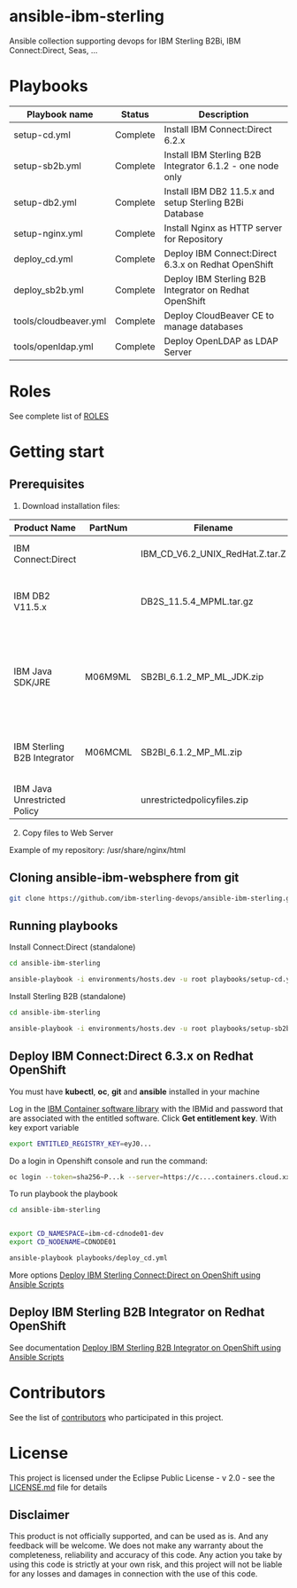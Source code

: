 # ansible-ibm-sterling
Ansible collection supporting devops for IBM Sterling B2Bi, IBM Connect:Direct, Seas, ...


# Playbooks

| Playbook name                 | Status         |           Description                                        |
|-------------------------------|----------------|--------------------------------------------------------------|
| setup-cd.yml                  | Complete       | Install IBM Connect:Direct 6.2.x |
| setup-sb2b.yml                | Complete       | Install IBM Sterling B2B Integrator 6.1.2  - one node only |
| setup-db2.yml                 | Complete       | Install IBM DB2 11.5.x and setup Sterling B2Bi Database |
| setup-nginx.yml               | Complete       | Install Nginx as HTTP server for Repository|    
| deploy_cd.yml                 | Complete       | Deploy IBM Connect:Direct 6.3.x on Redhat OpenShift |
| deploy_sb2b.yml               | Complete       | Deploy IBM Sterling B2B Integrator on Redhat OpenShift |
| tools/cloudbeaver.yml         | Complete       | Deploy CloudBeaver CE to manage databases |
| tools/openldap.yml            | Complete       | Deploy OpenLDAP as LDAP Server |

# Roles

See complete list of [ROLES](roles/README.md)


# Getting start

## Prerequisites

1) Download installation files:

| Product Name                  | PartNum | Filename                        |           Description                                        |
|-------------------------------|---------|---------------------------------|--------------------------------------------------------------|
| IBM Connect:Direct            |         | IBM_CD_V6.2_UNIX_RedHat.Z.tar.Z | IBM Connect:Direct 6.2.x|
| IBM DB2 V11.5.x               |         | DB2S_11.5.4_MPML.tar.gz         | IBM DB2 V11.5.4 Multi-platform Multi-language|
| IBM Java SDK/JRE              | M06M9ML | SB2BI_6.1.2_MP_ML_JDK.zip       | IBM Sterling B2B Integrator V6.1.2 or IBM Sterling File Gateway V6.1.2 Java SDK/JRE Multiplatform|
| IBM Sterling B2B Integrator   | M06MCML | SB2BI_6.1.2_MP_ML.zip           | IBM Sterling B2B Integrator V6.1.2 for Multiplatform Multilingual|
| IBM Java Unrestricted Policy  |         | unrestrictedpolicyfiles.zip     |               |

2) Copy files to Web Server

Example of my repository: /usr/share/nginx/html


## Cloning ansible-ibm-websphere from git

```bash 
git clone https://github.com/ibm-sterling-devops/ansible-ibm-sterling.git
```

## Running playbooks

Install Connect:Direct (standalone)

```bash 
cd ansible-ibm-sterling

ansible-playbook -i environments/hosts.dev -u root playbooks/setup-cd.yml
```

Install Sterling B2B (standalone)

```bash 
cd ansible-ibm-sterling

ansible-playbook -i environments/hosts.dev -u root playbooks/setup-sb2b.yml
```

## Deploy IBM Connect:Direct 6.3.x on Redhat OpenShift

You must have **kubectl**, **oc**, **git** and **ansible** installed in your machine

Log in the [IBM Container software library](https://myibm.ibm.com/products-services/containerlibrary) with the IBMid and password that are associated with the entitled software. Click **Get entitlement key**. With key export variable

```bash 
export ENTITLED_REGISTRY_KEY=eyJ0...
```

Do a login in Openshift console and run the command:

```bash 
oc login --token=sha256~P...k --server=https://c....containers.cloud.xxx.com:31234
```


To run playbook the playbook

```bash 
cd ansible-ibm-sterling


export CD_NAMESPACE=ibm-cd-cdnode01-dev
export CD_NODENAME=CDNODE01

ansible-playbook playbooks/deploy_cd.yml
```

More options [Deploy IBM Sterling Connect:Direct on OpenShift using Ansible Scripts](docs/deploy_ocp_cd.md)

## Deploy IBM Sterling B2B Integrator on Redhat OpenShift

See documentation [Deploy IBM Sterling B2B Integrator on OpenShift using Ansible Scripts](docs/deploy_ocp_sb2b.md)

# Contributors

See the list of [contributors](https://github.com/ibm-sterling-devops/ansible-ibm-sterling/contributors) who participated in this project.

# License

This project is licensed under the Eclipse Public License - v 2.0 - see the [LICENSE.md](LICENSE.md) file for details

## Disclaimer

This product is not officially supported, and can be used as is. And any feedback will be welcome. We does not make any warranty about the completeness, reliability and accuracy of this code. Any action you take by using this code is strictly at your own risk, and this project will not be liable for any losses and damages in connection with the use of this code.
